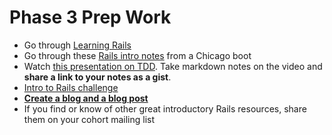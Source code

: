 # Phase 3 Prep Work

* Go through [Learning Rails](./learning-rails.md)
* Go through these [Rails intro notes](https://github.com/devbootcamp/intro_to_rails) from a Chicago boot
* Watch [this presentation on TDD](http://www.youtube.com/watch?v=HhwElTL-mdI). Take markdown notes on the video and **share a link to your notes as a gist**.
* [Intro to Rails challenge](../../../../intro-to-rails-challenge)
* **[Create a blog and a blog post](./blog.md)**
* If you find or know of other great introductory Rails resources, share them on your cohort mailing list
